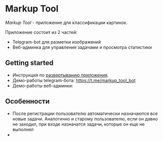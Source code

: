 # Markup Tool

*Markup Tool* - приложение для классификации картинок.

Приложение состоит из 2 частей:

- Telegram-bot для разметки изображений
- Веб-админка для управления задачами и просмотра статистики

## Getting started

* Инструкция по [развертыванию приложения](INSTALLATION.MD).
* Демо-работы telegram-бота: https://t.me/markup_tool_bot
* Демо-работы веб-админки: 

## Особенности

- После регистрации пользователю автоматически назначаются все новые задачи. 
Аналогично и старому пользователю, если он давно не заходил, при входе назначатся задачи, которые он еще не выполнял
- 